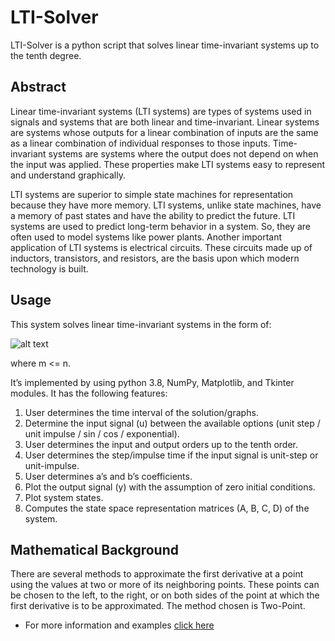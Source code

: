 # LTI-Solver

LTI-Solver is a python script that solves linear time-invariant systems up to the tenth degree.

## Abstract

Linear time-invariant systems (LTI systems) are types of systems used in signals and
systems that are both linear and time-invariant. Linear systems are systems whose outputs for a
linear combination of inputs are the same as a linear combination of individual responses to those
inputs. Time-invariant systems are systems where the output does not depend on when the input
was applied. These properties make LTI systems easy to represent and understand graphically.

LTI systems are superior to simple state machines for representation because they have
more memory. LTI systems, unlike state machines, have a memory of past states and have the
ability to predict the future. LTI systems are used to predict long-term behavior in a system. So,
they are often used to model systems like power plants. Another important application of LTI
systems is electrical circuits. These circuits made up of inductors, transistors, and resistors, are the
basis upon which modern technology is built.

## Usage

This system solves linear time-invariant systems in the form of:

![alt text](https://drive.google.com/file/d/1ZXODKQH78LUBaEnh4V0RXm-HcIpDbRJB/view?usp=sharing/)

where m <= n.

It’s implemented by using python 3.8, NumPy, Matplotlib, and Tkinter modules. It has the following
features:
1. User determines the time interval of the solution/graphs.
2. Determine the input signal (u) between the available options (unit step / unit impulse / sin
/ cos / exponential).
3. User determines the input and output orders up to the tenth order.
4. User determines the step/impulse time if the input signal is unit-step or unit-impulse.
5. User determines a’s and b’s coefficients.
6. Plot the output signal (y) with the assumption of zero initial conditions.
7. Plot system states.
8. Computes the state space representation matrices (A, B, C, D) of the system.


## Mathematical Background
There are several methods to approximate the first derivative at a point using the values at two or
more of its neighboring points. These points can be chosen to the left, to the right, or on both sides
of the point at which the first derivative is to be approximated. The method chosen is Two-Point.

* For more information and examples [click here](https://drive.google.com/file/d/15MS7B7o_O4Ac3zQMvDtpvqLP0wP2womw/view?usp=sharing)
